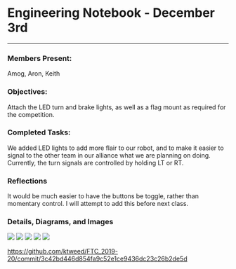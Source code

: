 # Engineering Notebook - December 3rd
---
### Members Present:
Amog, Aron, Keith

### Objectives:
Attach the LED turn and brake lights, as well as a flag mount as required for the competition.

### Completed Tasks:
We added LED lights to add more flair to our robot, and to make it easier to signal to the other team in our alliance what we are planning on doing. Currently, the turn signals are controlled by holding LT or RT.

### Reflections
It would be much easier to have the buttons be toggle, rather than momentary control. I will attempt to add this before next class.

### Details, Diagrams, and Images
<img src="https://x.system32.ca/BEHof">
<img src="https://x.system32.ca/w0ShJ">
<img src="https://x.system32.ca/P85N7">
<img src="https://x.system32.ca/uKzl2">
<img src="https://x.system32.ca/ny9z3">

https://github.com/ktweed/FTC_2019-20/commit/3c42bd446d854fa9c52e1ce9436dc23c26b2de5d